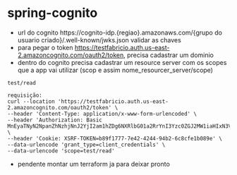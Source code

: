 # spring-cognito
- url do cognito https://cognito-idp.{regiao}.amazonaws.com/{grupo do usuario criado}/.well-known/jwks.json validar as chaves
- para pegar o token https://testfabricio.auth.us-east-2.amazoncognito.com/oauth2/token, precisa cadastrar um dominio
- dentro do cognito precisa cadastrar um resource server com os scopes que a app vai utilizar (scop e assim nome_resourcer_server/scope)
```
test/read

requisição:
curl --location 'https://testfabricio.auth.us-east-2.amazoncognito.com/oauth2/token' \
--header 'Content-Type: application/x-www-form-urlencoded' \
--header 'Authorization: Basic MnEyaTNyN2NpanZhNzhjNnJ2YjI2am1hZDg6NXRlbG01a2RrYnI3Yzc0ZGJ2MW1iaHIxN3VqdGJmbzZkdHFtZ2VwNWZxOGlmdG1zamls' \
--header 'Cookie: XSRF-TOKEN=b89f1777-7e42-4244-94b2-6c8cfe1b089e' \
--data-urlencode 'grant_type=client_credentials' \
--data-urlencode 'scope=test/read'
```
- pendente montar um terraform ja para deixar pronto